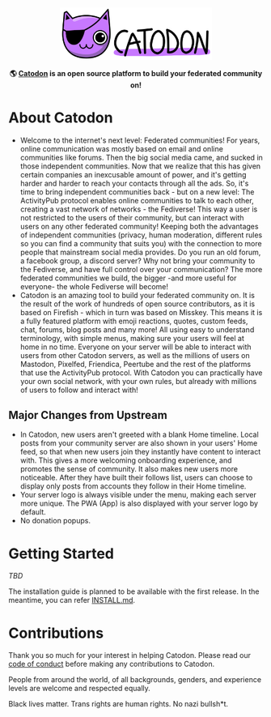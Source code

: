 <div align="center">

<p><img src="packages/backend/assets/api-doc.png" alt="Iceshrimp" width="300px"></p>

**🌎 **[Catodon](https://codeberg.org/catodon/catodon)** is an open source platform to build your federated community on!**

</div>

# About Catodon

- Welcome to the internet's next level: Federated communities! For years, online communication was mostly based on email and online communities like forums. Then the big social media came, and sucked in those independent communities. Now that we realize that this has given certain companies an inexcusable amount of power, and it's getting harder and harder to reach your contacts through all the ads. So, it's time to bring independent communities back - but on a new level: The ActivityPub protocol enables online communities to talk to each other, creating a vast network of networks - the Fediverse! This way a user is not restricted to the users of their community, but can interact with users on any other federated community! Keeping both the advantages of independent communities (privacy, human moderation, different rules so you can find a community that suits you) with the connection to more people that mainstream social media provides. Do you run an old forum, a facebook group, a discord server? Why not bring your community to the Fediverse, and have full control over your communication? The more federated communities we build, the bigger -and more useful for everyone- the whole Fediverse will become!
- Catodon is an amazing tool to build your federated community on. It is the result of the work of hundreds of open source contributors, as it is based on Firefish - which in turn was based on Misskey. This means it is a fully featured platform with emoji reactions, quotes, custom feeds, chat, forums, blog posts and many more! All using easy to understand terminology, with simple menus, making sure your users will feel at home in no time. Everyone on your server will be able to interact with users from other Catodon servers, as well as the millions of users on Mastodon, Pixelfed, Friendica, Peertube and the rest of the platforms that use the ActivityPub protocol. With Catodon you can practically have your own social network, with your own rules, but already with millions of users to follow and interact with!

## Major Changes from Upstream

- In Catodon, new users aren't greeted with a blank Home timeline. Local posts from your community server are also shown in your users' Home feed, so that when new users join they instantly have content to interact with. This gives a more welcoming onboarding experience, and promotes the sense of community. It also makes new users more noticeable. After they have built their follows list, users can choose to display only posts from accounts they follow in their Home timeline.
- Your server logo is always visible under the menu, making each server more unique. The PWA (App) is also displayed with your server logo by default.
- No donation popups.

# Getting Started

*TBD*

The installation guide is planned to be available with the first release. In the meantime, you can refer [INSTALL.md](INSTALL.md).

# Contributions

Thank you so much for your interest in helping Catodon. Please read our [code of conduct](CODE_OF_CONDUCT.md) before making any contributions to Catodon.

People from around the world, of all backgrounds, genders, and experience levels are welcome and respected equally.

Black lives matter. Trans rights are human rights. No nazi bullsh*t.
